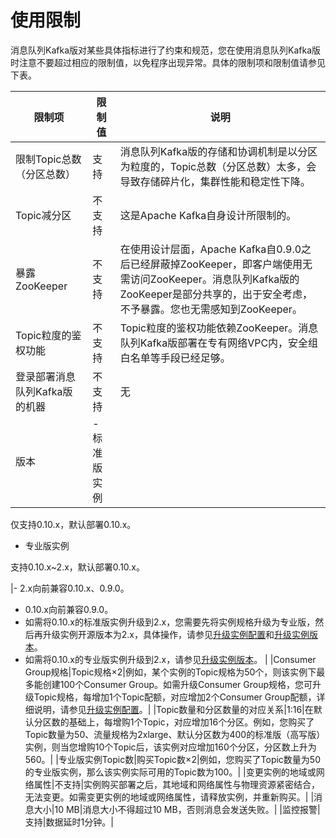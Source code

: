 # 使用限制

消息队列Kafka版对某些具体指标进行了约束和规范，您在使用消息队列Kafka版时注意不要超过相应的限制值，以免程序出现异常。具体的限制项和限制值请参见下表。

|限制项|限制值|说明|
|---|---|--|
|限制Topic总数（分区总数）|支持|消息队列Kafka版的存储和协调机制是以分区为粒度的，Topic总数（分区总数）太多，会导致存储碎片化，集群性能和稳定性下降。|
|Topic减分区|不支持|这是Apache Kafka自身设计所限制的。|
|暴露ZooKeeper|不支持|在使用设计层面，Apache Kafka自0.9.0之后已经屏蔽掉ZooKeeper，即客户端使用无需访问ZooKeeper。消息队列Kafka版的ZooKeeper是部分共享的，出于安全考虑，不予暴露。您也无需感知到ZooKeeper。|
|Topic粒度的鉴权功能|不支持|Topic粒度的鉴权功能依赖ZooKeeper。消息队列Kafka版部署在专有网络VPC内，安全组白名单等手段已经足够。|
|登录部署消息队列Kafka版的机器|不支持|无|
|版本|-   标准版实例

仅支持0.10.x，默认部署0.10.x。

-   专业版实例

支持0.10.x~2.x，默认部署0.10.x。


|-   2.x向前兼容0.10.x、0.9.0。
-   0.10.x向前兼容0.9.0。
-   如需将0.10.x的标准版实例升级到2.x，您需要先将实例规格升级为专业版，然后再升级实例开源版本为2.x，具体操作，请参见[升级实例配置](/intl.zh-CN/用户指南/实例/升级实例配置.md)和[升级实例版本](/intl.zh-CN/用户指南/实例/升级实例版本.md)。
-   如需将0.10.x的专业版实例升级到2.x，请参见[升级实例版本](/intl.zh-CN/用户指南/实例/升级实例版本.md)。 |
|Consumer Group规格|Topic规格×2|例如，某个实例的Topic规格为50个，则该实例下最多能创建100个Consumer Group。如需升级Consumer Group规格，您可升级Topic规格，每增加1个Topic配额，对应增加2个Consumer Group配额，详细说明，请参见[升级实例配置](/intl.zh-CN/用户指南/实例/升级实例配置.md)。|
|Topic数量和分区数量的对应关系|1:16|在默认分区数的基础上，每增购1个Topic，对应增加16个分区。例如，您购买了Topic数量为50、流量规格为2xlarge、默认分区数为400的标准版（高写版）实例，则当您增购10个Topic后，该实例对应增加160个分区，分区数上升为560。|
|专业版实例Topic数|购买Topic数×2|例如，您购买了Topic数量为50的专业版实例，那么该实例实际可用的Topic数为100。|
|变更实例的地域或网络属性|不支持|实例购买部署之后，其地域和网络属性与物理资源紧密结合，无法变更。如需变更实例的地域或网络属性，请释放实例，并重新购买。|
|消息大小|10 MB|消息大小不得超过10 MB，否则消息会发送失败。|
|监控报警|支持|数据延时1分钟。|

